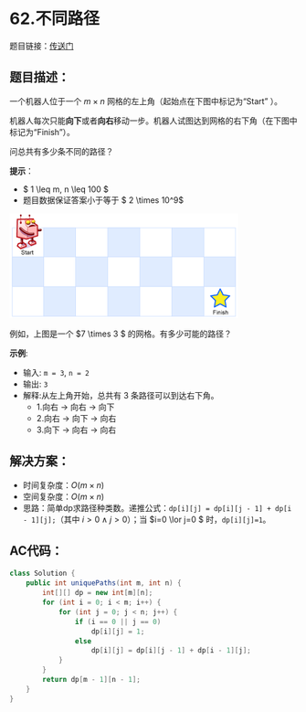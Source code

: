 # 62.不同路径
题目链接：[传送门](https://leetcode-cn.com/problems/unique-paths/)

## 题目描述：
一个机器人位于一个 $m \times n$ 网格的左上角（起始点在下图中标记为“Start” ）。

机器人每次只能**向下**或者**向右**移动一步。机器人试图达到网格的右下角（在下图中标记为“Finish”）。

问总共有多少条不同的路径？

**提示**：

- $ 1 \leq m, n \leq 100 $
- 题目数据保证答案小于等于 $ 2 \times 10^9$

![](../_media/robot_maze.png)

例如，上图是一个 $7 \times 3 $ 的网格。有多少可能的路径？

**示例**:

- 输入: `m = 3`, `n = 2`
- 输出: `3`
- 解释:从左上角开始，总共有 3 条路径可以到达右下角。
    - 1.向右 -> 向右 -> 向下
    - 2.向右 -> 向下 -> 向右
    - 3.向下 -> 向右 -> 向右

## 解决方案：
- 时间复杂度：$O(m \times n)$
- 空间复杂度：$O(m \times n)$
- 思路：简单dp求路径种类数。递推公式：`dp[i][j] = dp[i][j - 1] + dp[i - 1][j];`（其中 $i > 0 \land j > 0$）；当 $i=0 \lor j=0 $ 时，`dp[i][j]=1`。

## AC代码：
```java
class Solution {
	public int uniquePaths(int m, int n) {
		int[][] dp = new int[m][n];
		for (int i = 0; i < m; i++) {
			for (int j = 0; j < n; j++) {
				if (i == 0 || j == 0)
					dp[i][j] = 1;
				else
					dp[i][j] = dp[i][j - 1] + dp[i - 1][j];
			}
		}
		return dp[m - 1][n - 1];
	}
}
```

